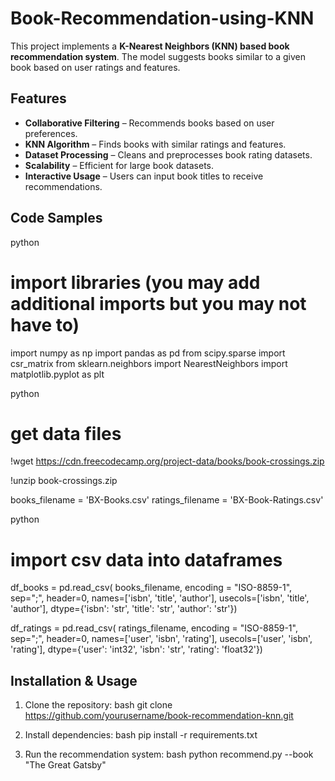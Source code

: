 # Book-Recommendation-using-KNN
This project implements a **K-Nearest Neighbors (KNN) based book recommendation system**. The model suggests books similar to a given book based on user ratings and features.

## Features
- **Collaborative Filtering** – Recommends books based on user preferences.
- **KNN Algorithm** – Finds books with similar ratings and features.
- **Dataset Processing** – Cleans and preprocesses book rating datasets.
- **Scalability** – Efficient for large book datasets.
- **Interactive Usage** – Users can input book titles to receive recommendations.

## Code Samples
python
# import libraries (you may add additional imports but you may not have to)
import numpy as np
import pandas as pd
from scipy.sparse import csr_matrix
from sklearn.neighbors import NearestNeighbors
import matplotlib.pyplot as plt

python
# get data files
!wget https://cdn.freecodecamp.org/project-data/books/book-crossings.zip

!unzip book-crossings.zip

books_filename = 'BX-Books.csv'
ratings_filename = 'BX-Book-Ratings.csv'

python
# import csv data into dataframes
df_books = pd.read_csv(
    books_filename,
    encoding = "ISO-8859-1",
    sep=";",
    header=0,
    names=['isbn', 'title', 'author'],
    usecols=['isbn', 'title', 'author'],
    dtype={'isbn': 'str', 'title': 'str', 'author': 'str'})

df_ratings = pd.read_csv(
    ratings_filename,
    encoding = "ISO-8859-1",
    sep=";",
    header=0,
    names=['user', 'isbn', 'rating'],
    usecols=['user', 'isbn', 'rating'],
    dtype={'user': 'int32', 'isbn': 'str', 'rating': 'float32'})


## Installation & Usage
1. Clone the repository:
   bash
   git clone https://github.com/yourusername/book-recommendation-knn.git
   
2. Install dependencies:
   bash
   pip install -r requirements.txt
   
3. Run the recommendation system:
   bash
   python recommend.py --book "The Great Gatsby"

